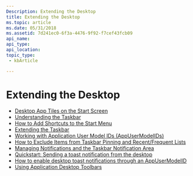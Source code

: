```yaml
---
Description: Extending the Desktop
title: Extending the Desktop
ms.topic: article
ms.date: 05/31/2018
ms.assetid: 7d241ec0-6f3a-4476-9f92-f7cef43fcb09
api_name: 
api_type: 
api_location: 
topic_type: 
 - kbArticle

---
```


# Extending the Desktop

-   [Desktop App Tiles on the Start Screen](desktop-app-tiles-on-the-start-screen.md)
-   [Understanding the Taskbar](taskbar.md)
-   [How to Add Shortcuts to the Start Menu](how-to-add-shortcuts-to-the-start-menu.md)
-   [Extending the Taskbar](taskbar-extensions.md)
-   [Working with Application User Model IDs (AppUserModelIDs)](appids.md)
-   [How to Exclude Items from Taskbar Pinning and Recent/Frequent Lists](how-to-exclude-items-from-taskbar-pinning-and-recent-frequent-lists.md)
-   [Managing Notifications and the Taskbar Notification Area](notification-area.md)
-   [Quickstart: Sending a toast notification from the desktop](quickstart-sending-desktop-toast.md)
-   [How to enable desktop toast notifications through an AppUserModelID](enable-desktop-toast-with-appusermodelid.md)
-   [Using Application Desktop Toolbars](application-desktop-toolbars.md)

 

 



